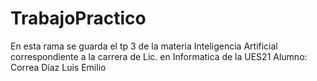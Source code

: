 # TrabajoPractico
En esta rama se guarda el tp 3 de la materia Inteligencia Artificial correspondiente a la carrera de Lic. en Informatica de la UES21
Alumno: Correa Díaz Luis Emilio
